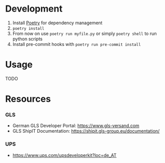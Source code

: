 # Development
1. Install [Poetry](https://python-poetry.org/) for dependency management
2. `poetry install`
3. From now on use `poetry run myfile.py` or simply `poetry shell` to run python scripts
4. Install pre-commit hooks with `poetry run pre-commit install`

# Usage
TODO


# Resources
### GLS
- German GLS Developer Portal: https://www.gls-versand.com
- GLS ShipIT Documentation: https://shipit.gls-group.eu/documentation/

### UPS
- https://www.ups.com/upsdeveloperkit?loc=de_AT
